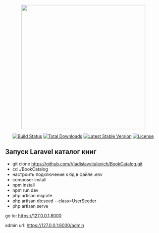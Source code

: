 <p align="center"><a href="https://laravel.com" target="_blank"><img src="https://raw.githubusercontent.com/laravel/art/master/logo-lockup/5%20SVG/2%20CMYK/1%20Full%20Color/laravel-logolockup-cmyk-red.svg" width="400"></a></p>

<p align="center">
<a href="https://travis-ci.org/laravel/framework"><img src="https://travis-ci.org/laravel/framework.svg" alt="Build Status"></a>
<a href="https://packagist.org/packages/laravel/framework"><img src="https://poser.pugx.org/laravel/framework/d/total.svg" alt="Total Downloads"></a>
<a href="https://packagist.org/packages/laravel/framework"><img src="https://poser.pugx.org/laravel/framework/v/stable.svg" alt="Latest Stable Version"></a>
<a href="https://packagist.org/packages/laravel/framework"><img src="https://poser.pugx.org/laravel/framework/license.svg" alt="License"></a>
</p>

## Запуск Laravel каталог книг


- git clone https://github.com/Vladislavvitalevich/BookCatalog.git 
- cd ./BookCatalog
- настроить подключение к бд в файле .env
- composer install
- npm install
- npm run dev
- php artisan migrate
- php artisan db:seed --class=UserSeeder
- php artisan serve

go to: https://127.0.0.1:8000

admin url: https://127.0.0.1:8000/admin

